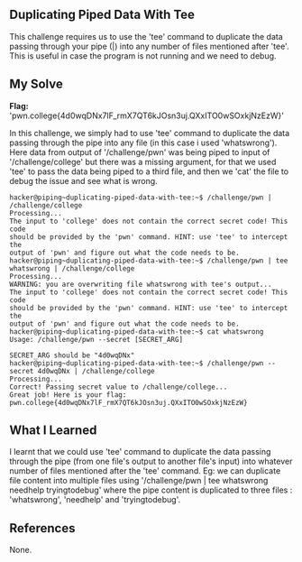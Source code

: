 ## Duplicating Piped Data With Tee
This challenge requires us to use the 'tee' command to duplicate the data passing through your pipe (|) into any number of files mentioned after 'tee'. This is useful in case
the program is not running and we need to debug.
## My Solve
**Flag:** 'pwn.college{4d0wqDNx7lF_rmX7QT6kJOsn3uj.QXxITO0wSOxkjNzEzW}'

In this challenge, we simply had to use 'tee' command to duplicate the data passing through the pipe into any file (in this case i used 'whatswrong'). Here data from output
of '/challenge/pwn' was being piped to input of '/challenge/college' but there was a missing argument, for that we used 'tee' to pass the data being piped to a third file, 
and then we 'cat' the file to debug the issue and see what is wrong.
```
hacker@piping~duplicating-piped-data-with-tee:~$ /challenge/pwn | /challenge/college
Processing...
The input to 'college' does not contain the correct secret code! This code
should be provided by the 'pwn' command. HINT: use 'tee' to intercept the
output of 'pwn' and figure out what the code needs to be.
hacker@piping~duplicating-piped-data-with-tee:~$ /challenge/pwn | tee whatswrong | /challenge/college
Processing...
WARNING: you are overwriting file whatswrong with tee's output...
The input to 'college' does not contain the correct secret code! This code
should be provided by the 'pwn' command. HINT: use 'tee' to intercept the
output of 'pwn' and figure out what the code needs to be.
hacker@piping~duplicating-piped-data-with-tee:~$ cat whatswrong
Usage: /challenge/pwn --secret [SECRET_ARG]

SECRET_ARG should be "4d0wqDNx"
hacker@piping~duplicating-piped-data-with-tee:~$ /challenge/pwn --secret 4d0wqDNx | /challenge/college
Processing...
Correct! Passing secret value to /challenge/college...
Great job! Here is your flag:
pwn.college{4d0wqDNx7lF_rmX7QT6kJOsn3uj.QXxITO0wSOxkjNzEzW}
```

## What I Learned
I learnt that we could use 'tee' command to duplicate the data passing through the pipe (from one file's output to another file's input) into whatever number of files mentioned
after the 'tee' command.
Eg: we can duplicate file content into multiple files using 
'/challenge/pwn | tee whatswrong needhelp tryingtodebug'
where the pipe content is duplicated to three files : 'whatswrong', 'needhelp' and 'tryingtodebug'.
## References
None.
